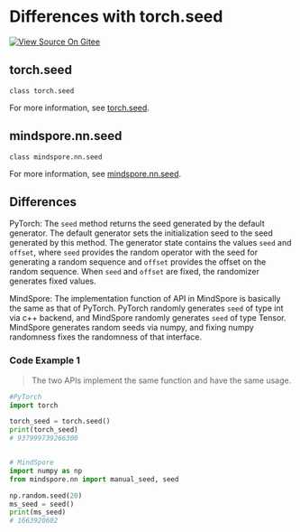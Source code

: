 # Differences with torch.seed

[![View Source On Gitee](https://mindspore-website.obs.cn-north-4.myhuaweicloud.com/website-images/r2.3/resource/_static/logo_source_en.svg)](https://gitee.com/mindspore/docs/blob/r2.3/docs/mindspore/source_en/note/api_mapping/pytorch_diff/seed.md)

## torch.seed

```text
class torch.seed
```

For more information, see [torch.seed](https://pytorch.org/docs/1.8.1/generated/torch.seed.html).

## mindspore.nn.seed

```text
class mindspore.nn.seed
```

For more information, see [mindspore.nn.seed](https://www.mindspore.cn/docs/en/r2.3/api_python/nn/mindspore.nn.seed.html).

## Differences

PyTorch: The `seed` method returns the seed generated by the default generator. The default generator sets the initialization seed to the seed generated by this method. The generator state contains the values `seed` and `offset`, where `seed` provides the random operator with the seed for generating a random sequence and `offset` provides the offset on the random sequence. When `seed` and `offset` are fixed, the randomizer generates fixed values.

MindSpore: The implementation function of API in MindSpore is basically the same as that of PyTorch. PyTorch randomly generates `seed` of type int via c++ backend, and MindSpore randomly generates `seed` of type Tensor. MindSpore generates random seeds via numpy, and fixing numpy randomness fixes the randomness of that interface.

### Code Example 1

> The two APIs implement the same function and have the same usage.

```python
#PyTorch
import torch

torch_seed = torch.seed()
print(torch_seed)
# 937999739266300


# MindSpore
import numpy as np
from mindspore.nn import manual_seed, seed

np.random.seed(20)
ms_seed = seed()
print(ms_seed)
# 1663920602
```
